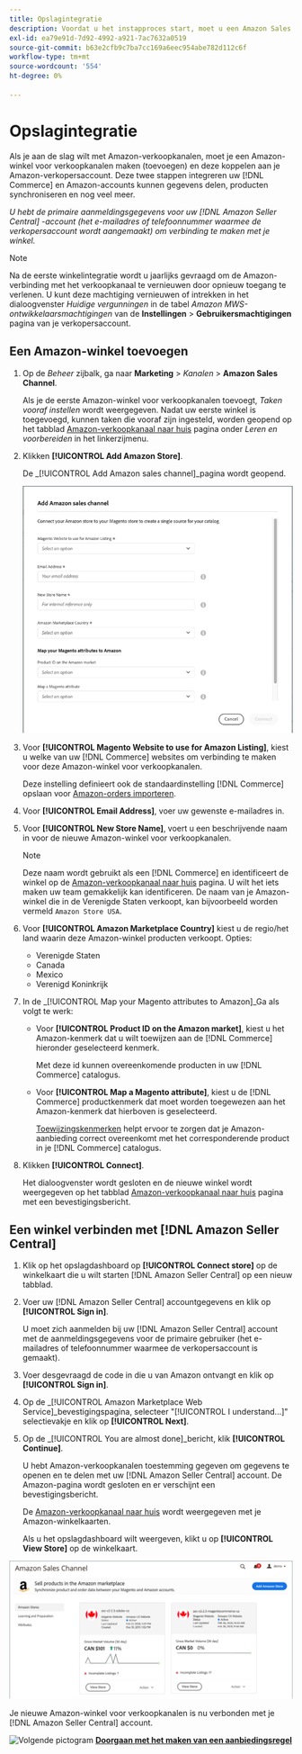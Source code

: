 ```yaml
---
title: Opslagintegratie
description: Voordat u het instapproces start, moet u een Amazon Sales Channel-winkel maken (toevoegen) en deze koppelen aan uw Amazon-verkopersaccount.
exl-id: ea79e91d-7d92-4992-a921-7ac7632a0519
source-git-commit: b63e2cfb9c7ba7cc169a6eec954abe782d112c6f
workflow-type: tm+mt
source-wordcount: '554'
ht-degree: 0%

---
```


# Opslagintegratie

Als je aan de slag wilt met Amazon-verkoopkanalen, moet je een Amazon-winkel voor verkoopkanalen maken (toevoegen) en deze koppelen aan je Amazon-verkopersaccount. Deze twee stappen integreren uw [!DNL Commerce] en Amazon-accounts kunnen gegevens delen, producten synchroniseren en nog veel meer.

_U hebt de primaire aanmeldingsgegevens voor uw [!DNL Amazon Seller Central] -account (het e-mailadres of telefoonnummer waarmee de verkopersaccount wordt aangemaakt) om verbinding te maken met je winkel._

>[!NOTE]
>
>Na de eerste winkelintegratie wordt u jaarlijks gevraagd om de Amazon-verbinding met het verkoopkanaal te vernieuwen door opnieuw toegang te verlenen. U kunt deze machtiging vernieuwen of intrekken in het dialoogvenster _Huidige vergunningen_ in de tabel _Amazon MWS-ontwikkelaarsmachtigingen_ van de **Instellingen** > **Gebruikersmachtigingen** pagina van je verkopersaccount.

## Een Amazon-winkel toevoegen

1. Op de _Beheer_ zijbalk, ga naar **Marketing** > _Kanalen_ > **Amazon Sales Channel**.

   Als je de eerste Amazon-winkel voor verkoopkanalen toevoegt, _Taken vooraf instellen_ wordt weergegeven. Nadat uw eerste winkel is toegevoegd, kunnen taken die vooraf zijn ingesteld, worden geopend op het tabblad [Amazon-verkoopkanaal naar huis](./amazon-sales-channel-home.md) pagina onder _Leren en voorbereiden_ in het linkerzijmenu.

1. Klikken **[!UICONTROL Add Amazon Store]**.

   De _[!UICONTROL Add Amazon sales channel]_pagina wordt geopend.

   ![De Amazon-winkel voor verkoopkanalen toevoegen](assets/amazon-store-integration.png)

1. Voor **[!UICONTROL Magento Website to use for Amazon Listing]**, kiest u welke van uw [!DNL Commerce] websites om verbinding te maken voor deze Amazon-winkel voor verkoopkanalen.

   Deze instelling definieert ook de standaardinstelling [!DNL Commerce] opslaan voor [Amazon-orders importeren](./order-settings.md).

1. Voor **[!UICONTROL Email Address]**, voer uw gewenste e-mailadres in.

1. Voor **[!UICONTROL New Store Name]**, voert u een beschrijvende naam in voor de nieuwe Amazon-winkel voor verkoopkanalen.

   >[!NOTE]
   >
   >Deze naam wordt gebruikt als een [!DNL Commerce] en identificeert de winkel op de [Amazon-verkoopkanaal naar huis](./amazon-sales-channel-home.md) pagina. U wilt het iets maken uw team gemakkelijk kan identificeren. De naam van je Amazon-winkel die in de Verenigde Staten verkoopt, kan bijvoorbeeld worden vermeld `Amazon Store USA`.

1. Voor **[!UICONTROL Amazon Marketplace Country]** kiest u de regio/het land waarin deze Amazon-winkel producten verkoopt. Opties:

   - Verenigde Staten
   - Canada
   - Mexico
   - Verenigd Koninkrijk

1. In de _[!UICONTROL Map your Magento attributes to Amazon]_Ga als volgt te werk:

   - Voor **[!UICONTROL Product ID on the Amazon market]**, kiest u het Amazon-kenmerk dat u wilt toewijzen aan de [!DNL Commerce] hieronder geselecteerd kenmerk.

      Met deze id kunnen overeenkomende producten in uw [!DNL Commerce] catalogus.

   - Voor **[!UICONTROL Map a Magento attribute]**, kiest u de [!DNL Commerce] productkenmerk dat moet worden toegewezen aan het Amazon-kenmerk dat hierboven is geselecteerd.

      [Toewijzingskenmerken](./ob-creating-magento-attributes.md) helpt ervoor te zorgen dat je Amazon-aanbieding correct overeenkomt met het corresponderende product in je [!DNL Commerce] catalogus.

1. Klikken **[!UICONTROL Connect]**.

   Het dialoogvenster wordt gesloten en de nieuwe winkel wordt weergegeven op het tabblad [Amazon-verkoopkanaal naar huis](./amazon-sales-channel-home.md) pagina met een bevestigingsbericht.

## Een winkel verbinden met [!DNL Amazon Seller Central]

1. Klik op het opslagdashboard op **[!UICONTROL Connect store]** op de winkelkaart die u wilt starten [!DNL Amazon Seller Central] op een nieuw tabblad.

1. Voer uw [!DNL Amazon Seller Central] accountgegevens en klik op **[!UICONTROL Sign in]**.

   U moet zich aanmelden bij uw [!DNL Amazon Seller Central] account met de aanmeldingsgegevens voor de primaire gebruiker (het e-mailadres of telefoonnummer waarmee de verkopersaccount is gemaakt).

1. Voer desgevraagd de code in die u van Amazon ontvangt en klik op **[!UICONTROL Sign in]**.

1. Op de _[!UICONTROL Amazon Marketplace Web Service]_bevestigingspagina, selecteer &quot;[!UICONTROL I understand...]&quot; selectievakje en klik op **[!UICONTROL Next]**.

1. Op de _[!UICONTROL You are almost done]_bericht, klik **[!UICONTROL Continue]**.

   U hebt Amazon-verkoopkanalen toestemming gegeven om gegevens te openen en te delen met uw [!DNL Amazon Seller Central] account. De Amazon-pagina wordt gesloten en er verschijnt een bevestigingsbericht.

   De [Amazon-verkoopkanaal naar huis](./amazon-sales-channel-home.md) wordt weergegeven met je Amazon-winkelkaarten.

   Als u het opslagdashboard wilt weergeven, klikt u op **[!UICONTROL View Store]** op de winkelkaart.

![Amazon verkoopkanaal naar huis met nieuwe winkelkaart](assets/asc-dashboard-after-2fa.png)

Je nieuwe Amazon-winkel voor verkoopkanalen is nu verbonden met je [!DNL Amazon Seller Central] account.

![Volgende pictogram](assets/btn-next.png) [**Doorgaan met het maken van een aanbiedingsregel**](./ob-create-listing-rule.md)
